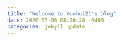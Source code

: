 ```yaml
---
title: "Welcome to Yunhui21's blog"
date: 2020-05-06 08:26:28 -0400
categories: jekyll update
---
```

